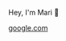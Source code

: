 Hey, I'm Mari 👋

 <a href="https://google.com" target="_blank">
              google.com
            </a>
